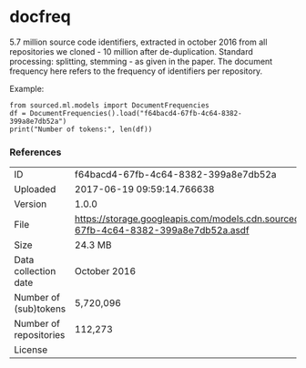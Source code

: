 # docfreq

5.7 million source code identifiers, extracted in october 2016 from all repositories we cloned - 10 million after de-duplication. Standard processing: splitting, stemming - as given in the paper. The document frequency here refers to the frequency of identifiers per repository.

Example:

```
from sourced.ml.models import DocumentFrequencies
df = DocumentFrequencies().load("f64bacd4-67fb-4c64-8382-399a8e7db52a")
print("Number of tokens:", len(df))
```

### References


|    |    |
|:---|:---|
| ID       | f64bacd4-67fb-4c64-8382-399a8e7db52a |
| Uploaded | 2017-06-19 09:59:14.766638 |
| Version  | 1.0.0 |
| File     | https://storage.googleapis.com/models.cdn.sourced.tech/models%2Fdocfreq%2Ff64bacd4-67fb-4c64-8382-399a8e7db52a.asdf |
| Size     | 24.3 MB |
| Data collection date | October 2016 |
| Number of (sub)tokens | 5,720,096 |
| Number of repositories | 112,273 |
| License  | [](undecided) |

